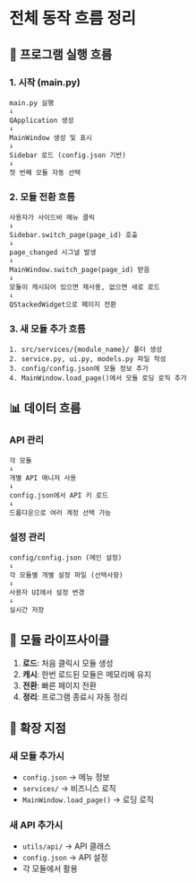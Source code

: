 # 전체 동작 흐름 정리

## 🚀 프로그램 실행 흐름

### 1. 시작 (main.py)
```
main.py 실행
↓
QApplication 생성
↓
MainWindow 생성 및 표시
↓
Sidebar 로드 (config.json 기반)
↓
첫 번째 모듈 자동 선택
```

### 2. 모듈 전환 흐름
```
사용자가 사이드바 메뉴 클릭
↓
Sidebar.switch_page(page_id) 호출
↓
page_changed 시그널 발생
↓
MainWindow.switch_page(page_id) 받음
↓
모듈이 캐시되어 있으면 재사용, 없으면 새로 로드
↓
QStackedWidget으로 페이지 전환
```

### 3. 새 모듈 추가 흐름
```
1. src/services/{module_name}/ 폴더 생성
2. service.py, ui.py, models.py 파일 작성
3. config/config.json에 모듈 정보 추가
4. MainWindow.load_page()에서 모듈 로딩 로직 추가
```

## 📊 데이터 흐름

### API 관리
```
각 모듈
↓
개별 API 매니저 사용
↓
config.json에서 API 키 로드
↓
드롭다운으로 여러 계정 선택 가능
```

### 설정 관리
```
config/config.json (메인 설정)
↓
각 모듈별 개별 설정 파일 (선택사항)
↓
사용자 UI에서 설정 변경
↓
실시간 저장
```

## 🔄 모듈 라이프사이클

1. **로드**: 처음 클릭시 모듈 생성
2. **캐시**: 한번 로드된 모듈은 메모리에 유지
3. **전환**: 빠른 페이지 전환 
4. **정리**: 프로그램 종료시 자동 정리

## 🎯 확장 지점

### 새 모듈 추가시
- `config.json` → 메뉴 정보
- `services/` → 비즈니스 로직
- `MainWindow.load_page()` → 로딩 로직

### 새 API 추가시  
- `utils/api/` → API 클래스
- `config.json` → API 설정
- 각 모듈에서 활용
